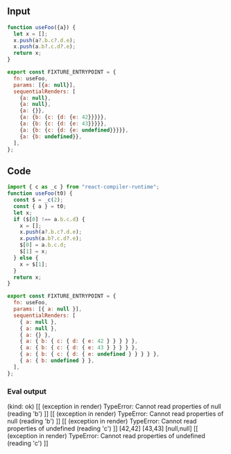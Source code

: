 
## Input

```javascript
function useFoo({a}) {
  let x = [];
  x.push(a?.b.c?.d.e);
  x.push(a.b?.c.d?.e);
  return x;
}

export const FIXTURE_ENTRYPOINT = {
  fn: useFoo,
  params: [{a: null}],
  sequentialRenders: [
    {a: null},
    {a: null},
    {a: {}},
    {a: {b: {c: {d: {e: 42}}}}},
    {a: {b: {c: {d: {e: 43}}}}},
    {a: {b: {c: {d: {e: undefined}}}}},
    {a: {b: undefined}},
  ],
};

```

## Code

```javascript
import { c as _c } from "react-compiler-runtime";
function useFoo(t0) {
  const $ = _c(2);
  const { a } = t0;
  let x;
  if ($[0] !== a.b.c.d) {
    x = [];
    x.push(a?.b.c?.d.e);
    x.push(a.b?.c.d?.e);
    $[0] = a.b.c.d;
    $[1] = x;
  } else {
    x = $[1];
  }
  return x;
}

export const FIXTURE_ENTRYPOINT = {
  fn: useFoo,
  params: [{ a: null }],
  sequentialRenders: [
    { a: null },
    { a: null },
    { a: {} },
    { a: { b: { c: { d: { e: 42 } } } } },
    { a: { b: { c: { d: { e: 43 } } } } },
    { a: { b: { c: { d: { e: undefined } } } } },
    { a: { b: undefined } },
  ],
};

```
      
### Eval output
(kind: ok) [[ (exception in render) TypeError: Cannot read properties of null (reading 'b') ]]
[[ (exception in render) TypeError: Cannot read properties of null (reading 'b') ]]
[[ (exception in render) TypeError: Cannot read properties of undefined (reading 'c') ]]
[42,42]
[43,43]
[null,null]
[[ (exception in render) TypeError: Cannot read properties of undefined (reading 'c') ]]